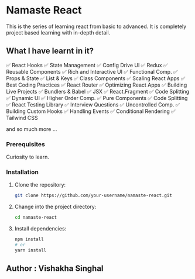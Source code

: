 # Namaste React 

This is the series of learning react from basic to advanced. It is completely project based learning with in-depth detail.

## What I have learnt in it?

✅ React Hooks
✅ State Management
✅ Config Drive UI
✅ Redux
✅ Reusable Components
✅ Rich and Interactive UI
✅ Functional Comp.
✅ Props & State
✅ List & Keys
✅ Class Components
✅ Scaling React Apps
✅ Best Coding Practices
✅ React Router
✅ Optimizing React Apps
✅ Building Live Projects
✅ Bundlers & Babel
✅ JSX
✅ React.Fragment
✅ Code Splitting
✅ Dynamic UI
✅ Higher Order Comp.
✅ Pure Components
✅ Code Splitting
✅ React Testing Library
✅ Interview Questions
✅ Uncontrolled Comp.
✅ Building Custom Hooks
✅ Handling Events
✅ Conditional Rendering
✅ Tailwind CSS

and so much more ...

### Prerequisites

Curiosity to learn.

### Installation

1. Clone the repository:

   ```bash
   git clone https://github.com/your-username/namaste-react.git

2. Change into the project directory:

   ```bash
   cd namaste-react

3. Install dependencies:
   ```bash
   npm install
   # or
   yarn install

## Author : Vishakha Singhal

